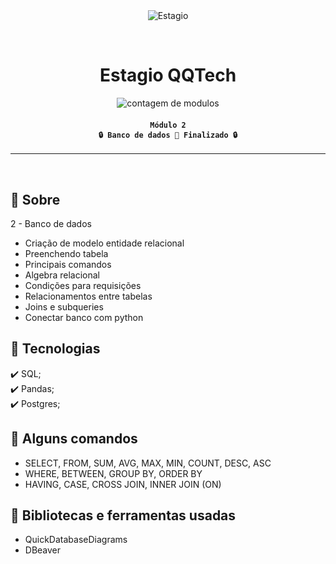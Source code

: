 <div align="center" id="top"> 
  <img src="https://queroquero.hublocal.com.br/ugloavuw/2022/11/logo.png" alt="Estagio" />

  &#xa0;
</div>

<h1 align="center">
	Estagio QQTech
</h1>

<p align="center">
  <img alt="contagem de modulos" src="https://img.shields.io/badge/modulo_2-finalizado-green">
</p>

<!-- Status -->

<h4 align="center"> 
	
	Módulo 2
	🔒 Banco de dados 🚀 Finalizado 🔒
</h4> 

<hr>

<br>

## :dart: Sobre ##

2 - Banco de dados
- Criação de modelo entidade relacional
- Preenchendo tabela
- Principais comandos
- Algebra relacional
- Condições para requisições
- Relacionamentos entre tabelas
- Joins e subqueries
- Conectar banco com python

## :rocket: Tecnologias ##

:heavy_check_mark: SQL;\
:heavy_check_mark: Pandas;\
:heavy_check_mark: Postgres;

## 💫 Alguns comandos ##
- SELECT, FROM, SUM, AVG, MAX, MIN, COUNT, DESC, ASC
- WHERE, BETWEEN, GROUP BY, ORDER BY
- HAVING, CASE, CROSS JOIN, INNER JOIN (ON)

## :checkered_flag: Bibliotecas e ferramentas usadas ##
- QuickDatabaseDiagrams
- DBeaver
